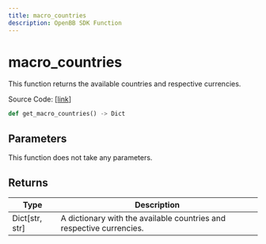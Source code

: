 ```yaml
---
title: macro_countries
description: OpenBB SDK Function
---
```


# macro_countries

This function returns the available countries and respective currencies.

Source Code: [[link](https://github.com/OpenBB-finance/OpenBBTerminal/tree/main/openbb_terminal/economy/econdb_model.py#L644)]

```python
def get_macro_countries() -> Dict
```
## Parameters

This function does not take any parameters.

## Returns

| Type | Description |
| ---- | ----------- |
| Dict[str, str] | A dictionary with the available countries and respective currencies. |

